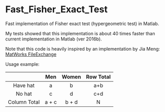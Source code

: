 # Fast_Fisher_Exact_Test
Fast implementation of Fisher exact test (hypergeometric test) in Matlab.

My tests showed that this implementation is about 40 times faster than current implementation in Matlab (ver 2016b).

Note that this code is heavily inspired by an implementation by Jia Meng: 
[MatWorks FileExchange](https://nl.mathworks.com/matlabcentral/fileexchange/34846-fast-algorithm-for-the-log-p-value-of-fisher-s-exact-test-or-hypergeometric-distribution)

Usage example:

|              | Men | Women | Row Total
| :-------:    |:---:| :----:| :---:
| Have hat     |  a  |   b   | a+b
| No hat       |  c  |   d   | c+d
| Column Total | a + c | b + d | N

<center>
<math>p = \frac{ \displaystyle{{a+b}\choose{a}} \displaystyle{{c+d}\choose{c}} }{ \displaystyle{{n}\choose{a+c}} } = \frac{(a+b)!~(c+d)!~(a+c)!~(b+d)!}{a!~~b!~~c!~~d!~~n!}</math>
</center>
